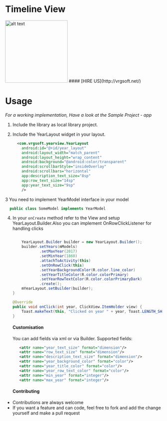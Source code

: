 # Timeline View
<img src="https://github.com/VRGsoftUA/Timeline-View/blob/master/timeline1.gif" alt="alt text" style="width:200;height:200">
#### [HIRE US](http://vrgsoft.net/)

# Usage

*For a working implementation, Have a look at the Sample Project - app*

1. Include the library as local library project.

2. Include the YearLayout widget in your layout.

	```xml
      <com.vrgsoft.yearview.YearLayout
        android:id="@+id/year_layout"
        android:layout_width="match_parent"
        android:layout_height="wrap_content"
        android:background="@android:color/transparent"
        android:scrollbarStyle="insideOverlay"
        android:scrollbars="horizontal"
        app:description_text_size="8sp"
        app:row_text_size="14sp"
        app:year_text_size="9sp"
        />
    ```
3 You need to implement YearModel interface in your model
```java
  public class SomeModel implements YearModel
  ```
  
4. In your `onCreate` method refer to the View and setup YearLayout.Builder.Also you can implement OnRowClickListener for handling clicks 
	```java
    
        YearLayout.Builder builder = new YearLayout.Builder();
        builder.setYears(mModels)
                .setMaxYear(2017)
                .setMinYear(1860)
                .attachToActivity(this)
                .setOnRowClick(this)
                .setYearBackgroundColor(R.color.line_color)
                .setYearTitleColor(R.color.colorPrimary)
                .setYearRowTextColor(R.color.colorPrimaryDark)
                .create();
        mYearLayout.setBuilder(builder);
    }

    @Override
    public void onClick(int year, ClickView.ItemHolder view) {
        Toast.makeText(this, "Clicked on year " + year, Toast.LENGTH_SHORT).show();
    }
     ```
     #### Customisation 
     You can add fields via xml or via Builder.
Supported fields:
     ```xml
        <attr name="year_text_size" format="dimension"/>
        <attr name="row_text_size" format="dimension"/>
        <attr name="description_text_size" format="dimension"/>
        <attr name="year_background_color" format="color"/>
        <attr name="year_title_color" format="color"/>
        <attr name="year_row_text_color" format="color"/>
        <attr name="min_year" format="integer"/>
        <attr name="max_year" format="integer"/>
     ```
     #### Contributing
* Contributions are always welcome
* If you want a feature and can code, feel free to fork and add the change yourself and make a pull request
